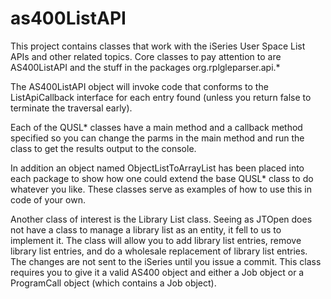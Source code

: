 # as400ListAPI
This project contains classes that work with the iSeries User Space List APIs and other related topics. Core classes to pay attention to are AS400ListAPI and the stuff in the packages org.rplgleparser.api.*

The AS400ListAPI object will invoke code that conforms to the ListApiCallback interface for each entry found (unless you return false to terminate the traversal early).

Each of the QUSL* classes have a main method and a callback method specified so you can change the parms in the main method and run the class to get the results output to the console.

In addition an object named ObjectListToArrayList has been placed into each package to show how one could extend the base QUSL* class to do whatever you like. These classes serve as examples of how to use this in code of your own.

Another class of interest is the Library List class. Seeing as JTOpen does not have a class to manage a library list as an entity, it fell to us to implement it. The class will allow you to add library list entries, remove library list entries, and do a wholesale replacement of library list entries. The changes are not sent to the iSeries until you issue a commit. This class requires you to give it a valid AS400 object and either a Job object or a ProgramCall object (which contains a Job object).
